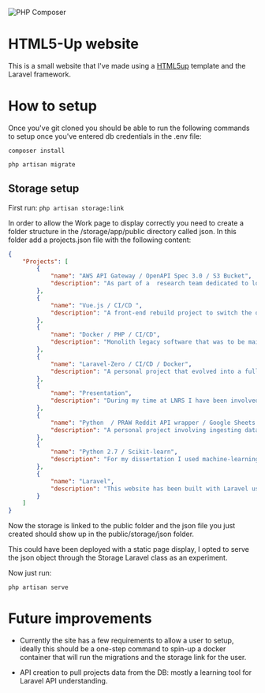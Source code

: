 ![PHP Composer](https://github.com/JRobertEdwards/html5-blog/workflows/PHP%20Composer/badge.svg)

# HTML5-Up website

This is a small website that I've made using a <a href="https://html5up.net/">HTML5up</a> template and the Laravel framework.

# How to setup

Once you've git cloned you should be able to run the following commands to setup once you've entered db credentials in the .env file:

`composer install`

`php artisan migrate`

## Storage setup

First run: `php artisan storage:link`

In order to allow the Work page to display correctly you need to create a folder structure in the /storage/app/public directory called json. In this folder add a projects.json file with the following content:
```json
{
    "Projects": [
        {
            "name": "AWS API Gateway / OpenAPI Spec 3.0 / S3 Bucket",
            "description": "As part of a  research team dedicated to looking at next-gen technologies and services, we partnered with a company implementing AWS API Gateway and mobile SDK as an Identity as a Service prototype using OpenAPISpec 3.0."
        },
        {
            "name": "Vue.js / CI/CD ",
            "description": "A front-end rebuild project to switch the old PHP front-end to a new Vue.js implementation. Presented features implemented alongside front-end changes to the customer directly."
        },
        {
            "name": "Docker / PHP / CI/CD",
            "description": "Monolith legacy software that was to be maintained and have features implemented. Notable features were an extensive auto-recover piece as well as a PHP upgrade from 5.6 to 7.3 alongside containerising it with Docker. On completion of Docker and PHP upgrade install time went down from ~3 weeks to 2 hours."
        },
        {
            "name": "Laravel-Zero / CI/CD / Docker",
            "description": "A personal project that evolved into a fully-fledged production deployed CLI tool. Laravel-Zero app that interacts with the Smartcleanse application database to allow for encryption, reading, re-encryption of sensitive credentials for all the Smartcleanse external API calls. Dockerised and full CI/CD integration using GitLab pipelines."
        },
        {
            "name": "Presentation",
            "description": "During my time at LNRS I have been involved in numerous onboarding presentations to new starters, introducing the Technology team and what they do and answering questions they have. I’ve presented to the wider business multiple times with key stakeholders from senior management as well as directly talking with customers."
        },
        {
            "name": "Python  / PRAW Reddit API wrapper / Google Sheets API",
            "description": "A personal project involving ingesting data from a google sheets document and then updating Reddit users with subreddit flairs based on specific details from the google sheets document."
        },
        {
            "name": "Python 2.7 / Scikit-learn", 
            "description": "For my dissertation I used machine-learning to see if it is possible to predict the sequence of a DNA strand using chunking methods to split the data into various sizes before modelling."
        },
        {
            "name": "Laravel",
            "description": "This website has been built with Laravel using the HTML5-Up as a template for the front-end. This page is being generated using the Laravel Storage symlink to pull in a json object, bind the data to a View and serve the content using a View Composer. The PC Specs table you see in the About page is generated using the same View Composer but pulling the data from the DB and binding it that way."
        }
    ]
}
```
Now the storage is linked to the public folder and the json file you just created should show up in the public/storage/json folder.


This could have been deployed with a static page display, I opted to serve the json object through the Storage Laravel class as an experiment.

Now just run:

`php artisan serve`

# Future improvements

- Currently the site has a few requirements to allow a user to setup, ideally this should be a one-step command to spin-up a docker container that will run the migrations and the storage link for the user.

- API creation to pull projects data from the DB: mostly a learning tool for Laravel API understanding.
